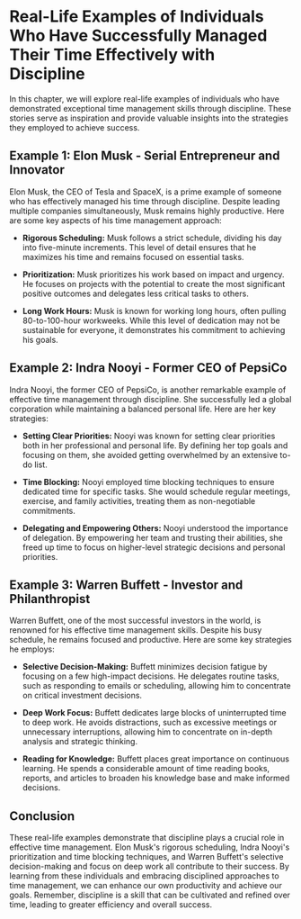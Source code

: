 Real-Life Examples of Individuals Who Have Successfully Managed Their Time Effectively with Discipline
===============================================================================================================

In this chapter, we will explore real-life examples of individuals who have demonstrated exceptional time management skills through discipline. These stories serve as inspiration and provide valuable insights into the strategies they employed to achieve success.

**Example 1: Elon Musk - Serial Entrepreneur and Innovator**
------------------------------------------------------------

Elon Musk, the CEO of Tesla and SpaceX, is a prime example of someone who has effectively managed his time through discipline. Despite leading multiple companies simultaneously, Musk remains highly productive. Here are some key aspects of his time management approach:

* **Rigorous Scheduling:** Musk follows a strict schedule, dividing his day into five-minute increments. This level of detail ensures that he maximizes his time and remains focused on essential tasks.

* **Prioritization:** Musk prioritizes his work based on impact and urgency. He focuses on projects with the potential to create the most significant positive outcomes and delegates less critical tasks to others.

* **Long Work Hours:** Musk is known for working long hours, often pulling 80-to-100-hour workweeks. While this level of dedication may not be sustainable for everyone, it demonstrates his commitment to achieving his goals.

**Example 2: Indra Nooyi - Former CEO of PepsiCo**
--------------------------------------------------

Indra Nooyi, the former CEO of PepsiCo, is another remarkable example of effective time management through discipline. She successfully led a global corporation while maintaining a balanced personal life. Here are her key strategies:

* **Setting Clear Priorities:** Nooyi was known for setting clear priorities both in her professional and personal life. By defining her top goals and focusing on them, she avoided getting overwhelmed by an extensive to-do list.

* **Time Blocking:** Nooyi employed time blocking techniques to ensure dedicated time for specific tasks. She would schedule regular meetings, exercise, and family activities, treating them as non-negotiable commitments.

* **Delegating and Empowering Others:** Nooyi understood the importance of delegation. By empowering her team and trusting their abilities, she freed up time to focus on higher-level strategic decisions and personal priorities.

**Example 3: Warren Buffett - Investor and Philanthropist**
-----------------------------------------------------------

Warren Buffett, one of the most successful investors in the world, is renowned for his effective time management skills. Despite his busy schedule, he remains focused and productive. Here are some key strategies he employs:

* **Selective Decision-Making:** Buffett minimizes decision fatigue by focusing on a few high-impact decisions. He delegates routine tasks, such as responding to emails or scheduling, allowing him to concentrate on critical investment decisions.

* **Deep Work Focus:** Buffett dedicates large blocks of uninterrupted time to deep work. He avoids distractions, such as excessive meetings or unnecessary interruptions, allowing him to concentrate on in-depth analysis and strategic thinking.

* **Reading for Knowledge:** Buffett places great importance on continuous learning. He spends a considerable amount of time reading books, reports, and articles to broaden his knowledge base and make informed decisions.

**Conclusion**
--------------

These real-life examples demonstrate that discipline plays a crucial role in effective time management. Elon Musk's rigorous scheduling, Indra Nooyi's prioritization and time blocking techniques, and Warren Buffett's selective decision-making and focus on deep work all contribute to their success. By learning from these individuals and embracing disciplined approaches to time management, we can enhance our own productivity and achieve our goals. Remember, discipline is a skill that can be cultivated and refined over time, leading to greater efficiency and overall success.
